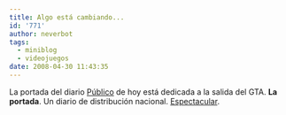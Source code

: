 ```yaml
---
title: Algo está cambiando...
id: '771'
author: neverbot
tags:
  - miniblog
  - videojuegos
date: 2008-04-30 11:43:35
---
```


La portada del diario [Público](http://www.publico.es/) de hoy está dedicada a la salida del GTA. **La portada**. Un diario de distribución nacional. [Espectacular](http://www.escolar.net/MT/archives/2008/04/%c2%bfse-puede-hablar-de-videojuegos-en-la-portada-de-un-diario.html).
